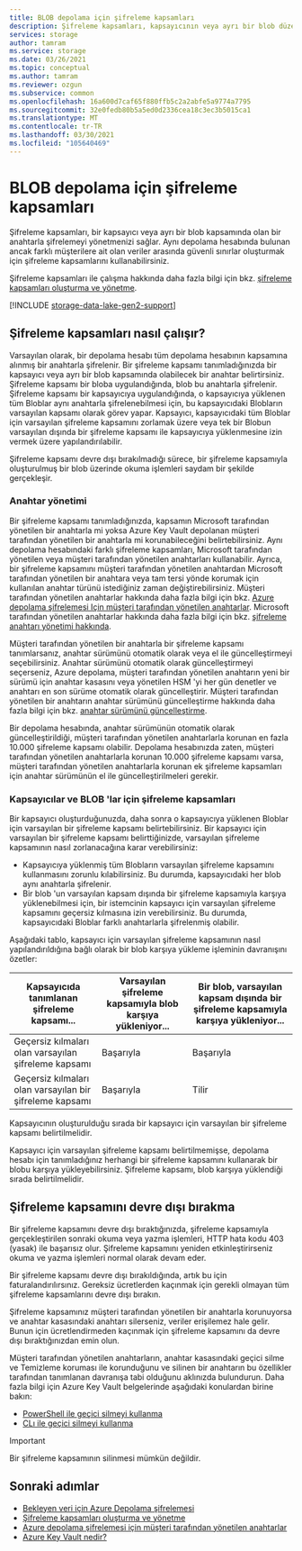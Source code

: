```yaml
---
title: BLOB depolama için şifreleme kapsamları
description: Şifreleme kapsamları, kapsayıcının veya ayrı bir blob düzeyinde şifrelemeyi yönetme yeteneği sağlar. Aynı depolama hesabında bulunan ancak farklı müşterilere ait olan veriler arasında güvenli sınırlar oluşturmak için şifreleme kapsamlarını kullanabilirsiniz.
services: storage
author: tamram
ms.service: storage
ms.date: 03/26/2021
ms.topic: conceptual
ms.author: tamram
ms.reviewer: ozgun
ms.subservice: common
ms.openlocfilehash: 16a600d7caf65f880ffb5c2a2abfe5a9774a7795
ms.sourcegitcommit: 32e0fedb80b5a5ed0d2336cea18c3ec3b5015ca1
ms.translationtype: MT
ms.contentlocale: tr-TR
ms.lasthandoff: 03/30/2021
ms.locfileid: "105640469"
---
```

# <a name="encryption-scopes-for-blob-storage"></a>BLOB depolama için şifreleme kapsamları

Şifreleme kapsamları, bir kapsayıcı veya ayrı bir blob kapsamında olan bir anahtarla şifrelemeyi yönetmenizi sağlar. Aynı depolama hesabında bulunan ancak farklı müşterilere ait olan veriler arasında güvenli sınırlar oluşturmak için şifreleme kapsamlarını kullanabilirsiniz.

Şifreleme kapsamları ile çalışma hakkında daha fazla bilgi için bkz. [şifreleme kapsamları oluşturma ve yönetme](encryption-scope-manage.md).

[!INCLUDE [storage-data-lake-gen2-support](../../../includes/storage-data-lake-gen2-support.md)]

## <a name="how-encryption-scopes-work"></a>Şifreleme kapsamları nasıl çalışır?

Varsayılan olarak, bir depolama hesabı tüm depolama hesabının kapsamına alınmış bir anahtarla şifrelenir. Bir şifreleme kapsamı tanımladığınızda bir kapsayıcı veya ayrı bir blob kapsamında olabilecek bir anahtar belirtirsiniz. Şifreleme kapsamı bir bloba uygulandığında, blob bu anahtarla şifrelenir. Şifreleme kapsamı bir kapsayıcıya uygulandığında, o kapsayıcıya yüklenen tüm Bloblar aynı anahtarla şifrelenebilmesi için, bu kapsayıcıdaki Blobların varsayılan kapsamı olarak görev yapar. Kapsayıcı, kapsayıcıdaki tüm Bloblar için varsayılan şifreleme kapsamını zorlamak üzere veya tek bir Blobun varsayılan dışında bir şifreleme kapsamı ile kapsayıcıya yüklenmesine izin vermek üzere yapılandırılabilir.

Şifreleme kapsamı devre dışı bırakılmadığı sürece, bir şifreleme kapsamıyla oluşturulmuş bir blob üzerinde okuma işlemleri saydam bir şekilde gerçekleşir.

### <a name="key-management"></a>Anahtar yönetimi

Bir şifreleme kapsamı tanımladığınızda, kapsamın Microsoft tarafından yönetilen bir anahtarla mi yoksa Azure Key Vault depolanan müşteri tarafından yönetilen bir anahtarla mi korunabileceğini belirtebilirsiniz. Aynı depolama hesabındaki farklı şifreleme kapsamları, Microsoft tarafından yönetilen veya müşteri tarafından yönetilen anahtarları kullanabilir. Ayrıca, bir şifreleme kapsamını müşteri tarafından yönetilen anahtardan Microsoft tarafından yönetilen bir anahtara veya tam tersi yönde korumak için kullanılan anahtar türünü istediğiniz zaman değiştirebilirsiniz. Müşteri tarafından yönetilen anahtarlar hakkında daha fazla bilgi için bkz. [Azure depolama şifrelemesi Için müşteri tarafından yönetilen anahtarlar](../common/customer-managed-keys-overview.md). Microsoft tarafından yönetilen anahtarlar hakkında daha fazla bilgi için bkz. [şifreleme anahtarı yönetimi hakkında](../common/storage-service-encryption.md#about-encryption-key-management).

Müşteri tarafından yönetilen bir anahtarla bir şifreleme kapsamı tanımlarsanız, anahtar sürümünü otomatik olarak veya el ile güncelleştirmeyi seçebilirsiniz. Anahtar sürümünü otomatik olarak güncelleştirmeyi seçerseniz, Azure depolama, müşteri tarafından yönetilen anahtarın yeni bir sürümü için anahtar kasasını veya yönetilen HSM 'yi her gün denetler ve anahtarı en son sürüme otomatik olarak güncelleştirir. Müşteri tarafından yönetilen bir anahtarın anahtar sürümünü güncelleştirme hakkında daha fazla bilgi için bkz. [anahtar sürümünü güncelleştirme](../common/customer-managed-keys-overview.md#update-the-key-version).

Bir depolama hesabında, anahtar sürümünün otomatik olarak güncelleştirildiği, müşteri tarafından yönetilen anahtarlarla korunan en fazla 10.000 şifreleme kapsamı olabilir. Depolama hesabınızda zaten, müşteri tarafından yönetilen anahtarlarla korunan 10.000 şifreleme kapsamı varsa, müşteri tarafından yönetilen anahtarlarla korunan ek şifreleme kapsamları için anahtar sürümünün el ile güncelleştirilmeleri gerekir.  

### <a name="encryption-scopes-for-containers-and-blobs"></a>Kapsayıcılar ve BLOB 'lar için şifreleme kapsamları

Bir kapsayıcı oluşturduğunuzda, daha sonra o kapsayıcıya yüklenen Bloblar için varsayılan bir şifreleme kapsamı belirtebilirsiniz. Bir kapsayıcı için varsayılan bir şifreleme kapsamı belirttiğinizde, varsayılan şifreleme kapsamının nasıl zorlanacağına karar verebilirsiniz:

- Kapsayıcıya yüklenmiş tüm Blobların varsayılan şifreleme kapsamını kullanmasını zorunlu kılabilirsiniz. Bu durumda, kapsayıcıdaki her blob aynı anahtarla şifrelenir.
- Bir blob 'un varsayılan kapsam dışında bir şifreleme kapsamıyla karşıya yüklenebilmesi için, bir istemcinin kapsayıcı için varsayılan şifreleme kapsamını geçersiz kılmasına izin verebilirsiniz. Bu durumda, kapsayıcıdaki Bloblar farklı anahtarlarla şifrelenmiş olabilir.

Aşağıdaki tablo, kapsayıcı için varsayılan şifreleme kapsamının nasıl yapılandırıldığına bağlı olarak bir blob karşıya yükleme işleminin davranışını özetler:

| Kapsayıcıda tanımlanan şifreleme kapsamı... | Varsayılan şifreleme kapsamıyla blob karşıya yükleniyor... | Bir blob, varsayılan kapsam dışında bir şifreleme kapsamıyla karşıya yükleniyor... |
|--|--|--|
| Geçersiz kılmaları olan varsayılan şifreleme kapsamı | Başarıyla | Başarıyla |
| Geçersiz kılmaları olan varsayılan bir şifreleme kapsamı | Başarıyla | Tilir |

Kapsayıcının oluşturulduğu sırada bir kapsayıcı için varsayılan bir şifreleme kapsamı belirtilmelidir.

Kapsayıcı için varsayılan şifreleme kapsamı belirtilmemişse, depolama hesabı için tanımladığınız herhangi bir şifreleme kapsamını kullanarak bir blobu karşıya yükleyebilirsiniz. Şifreleme kapsamı, blob karşıya yüklendiği sırada belirtilmelidir.

## <a name="disabling-an-encryption-scope"></a>Şifreleme kapsamını devre dışı bırakma

Bir şifreleme kapsamını devre dışı bıraktığınızda, şifreleme kapsamıyla gerçekleştirilen sonraki okuma veya yazma işlemleri, HTTP hata kodu 403 (yasak) ile başarısız olur. Şifreleme kapsamını yeniden etkinleştirirseniz okuma ve yazma işlemleri normal olarak devam eder.

Bir şifreleme kapsamı devre dışı bırakıldığında, artık bu için faturalandırılırsınız. Gereksiz ücretlerden kaçınmak için gerekli olmayan tüm şifreleme kapsamlarını devre dışı bırakın.

Şifreleme kapsamınız müşteri tarafından yönetilen bir anahtarla korunuyorsa ve anahtar kasasındaki anahtarı silerseniz, veriler erişilemez hale gelir. Bunun için ücretlendirmeden kaçınmak için şifreleme kapsamını da devre dışı bıraktığınızdan emin olun.

Müşteri tarafından yönetilen anahtarların, anahtar kasasındaki geçici silme ve Temizleme koruması ile korunduğunu ve silinen bir anahtarın bu özellikler tarafından tanımlanan davranışa tabi olduğunu aklınızda bulundurun. Daha fazla bilgi için Azure Key Vault belgelerinde aşağıdaki konulardan birine bakın:

- [PowerShell ile geçici silmeyi kullanma](../../key-vault/general/key-vault-recovery.md)
- [CLı ile geçici silmeyi kullanma](../../key-vault/general/key-vault-recovery.md)

> [!IMPORTANT]
> Bir şifreleme kapsamının silinmesi mümkün değildir.

## <a name="next-steps"></a>Sonraki adımlar

- [Bekleyen veri için Azure Depolama şifrelemesi](../common/storage-service-encryption.md)
- [Şifreleme kapsamları oluşturma ve yönetme](encryption-scope-manage.md)
- [Azure depolama şifrelemesi için müşteri tarafından yönetilen anahtarlar](../common/customer-managed-keys-overview.md)
- [Azure Key Vault nedir?](../../key-vault/general/overview.md)